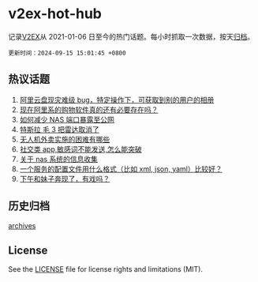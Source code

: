 # v2ex-hot-hub

 记录[V2EX](https://www.v2ex.com/)从 2021-01-06 日至今的热门话题。每小时抓取一次数据，按天[归档](archives)。

`更新时间：2024-09-15 15:01:45 +0800`

## 热议话题

1. [阿里云盘现灾难级 bug，特定操作下，可获取到别的用户的相册](https://www.v2ex.com/t/1073087)
1. [现在阿里系的购物软件真的还有必要存在吗？](https://www.v2ex.com/t/1073167)
1. [如何减少 NAS 端口暴露至公网](https://www.v2ex.com/t/1073068)
1. [特斯拉 毛 3 把雷达取消了](https://www.v2ex.com/t/1072985)
1. [无人机外卖实施的困难有哪些](https://www.v2ex.com/t/1073109)
1. [社交类 app,敏感词不能发送,怎么能突破](https://www.v2ex.com/t/1073006)
1. [关于 nas 系统的信息收集](https://www.v2ex.com/t/1073012)
1. [一个服务的配置文件用什么格式（比如 xml, json, yaml）比较好？](https://www.v2ex.com/t/1073113)
1. [下午和妹子奔现了，有戏吗？](https://www.v2ex.com/t/1073084)

## 历史归档

[archives](archives)

## License

See the [LICENSE](LICENSE) file for license rights and limitations (MIT).
